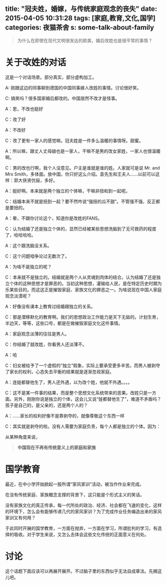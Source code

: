 title: "冠夫姓，婚嫁，与传统家庭观念的丧失"
date: 2015-04-05 10:31:28
tags: [家庭,教育,文化,国学]
categories: 夜猫茶舍
s: some-talk-about-family
---


>为什么在即使在现代文明很发达的欧美，婚后改姓也是很平常的事情？

# 关于改姓的对话

这是一个对话场景。部分真实，部分虚构加工。

<!--more-->

A: 刚跟这边的同事聊到德国的中国同事嫁人改姓的事情。讨论很好笑。

C: 搞笑吗？很多国家婚后都改的。中国居然不改才是怪事。

A：恩，不改也挺好

C：改了好

A：不改好

C：改了更有一家人的感觉嘛。冠夫姓是一件多么温暖的事情呀。甜蜜。

A：所以嘛，跟丈人丈母娘也是一家人，干嘛不是男的改女家姓，一家人也很温暖啊。

C：男的改也行啊，我个人没意见。户主是谁就是谁的姓。人家就可是说 Mr. and Mrs Smith，多体面。放中国，你只好这么介绍。袁先生和王夫人……以前可以这样：郭大侠贤伉俪，多好。

A：挺好啊。本来就是两个独立的个体嘛，干嘛非扭和到一起呢。

C：结婚本来不就是扭到一起？要不然咋说“强扭的瓜不甜”。不管强不强，反正都是要扭的。

A：晕，不跟你讨论这个，知道你是改姓的FANS。

C：认为结婚了还是独立个体的，显然已经被某些思想洗脑到了无可救药的程度了，哈哈哈哈。

A：这个跟洗脑没关系。

C：这个问题咱争论过无数次了。

A：为啥不是独立的呢？

C：本来就不是独立的。结婚就是两个人从灵魂到肉体的结合。认为结婚了还是独立个体的这种思想才是罪恶的。当初这种思想，灌输给人民，是在特定历史时期为乐某些目的。而这这正是摧毁家庭、家族文化的罪恶之一。为啥说现在中国人家庭观念淡漠呢？

A：好像没有课本上教育过结婚跟独立的关系。

C：那是潜移默化的教育啊。我们的思想政治工作能力是天下无敌的。计划生育，半边天，等等，这些口号，都是在做摧毁家庭文化这件事情。

A：家庭观念淡薄的往往是男人。

C：你结婚了就改姓，你看男人还淡薄不。

A：哈

C：妇女被给予了一个虚假的“独立”假象，实际上要承受更多辛苦。而男人被剥夺了家长的权利，心态失去平衡的结果就是逐渐忽视家庭。

A：连娃都替他生了，男人还外遇，以为改个姓，他就不外遇。。。。

C：这不是某一件事的结果，而是整个思想文化系统带来的恶果。改姓只是一方面。另外，刚刚你说是独立的个体，这会儿又说“娃都替他生了”，难道不矛盾吗？孩子是自己的，是父亲的，还是两个人的？

A：……家长的权利好像不是靠剥夺的，就像尊敬这个东西一样

C：其实就是剥夺的啦。没有人需要为家庭负责，每个人都是独立的个体。因为：

从某种角度来说，
> **中国现在不再有传统意义上的家庭和家族**

# 国学教育

最近，在中小学开始掀起一股所谓“家风家训”活动，被当作作业来完成。

在没有传统家庭、家族概念支撑的背景下，这只能是个形式主义的笑话。

没有家族文化的真正传承，每一代所处的政治、经济、社会都在飞速的变化，这样的环境下，怎么会有能够传递几代的家风家训？为了完成作业任务编造出来的家风家训又有何用？

于此同时开展的国学教育，一方面在抛弃，一方面在学习，所谓批判的学习，有选择的吸收。对于学生来说，又怎么去体会这些文化传统的正面意义在何处。

# 讨论

这个话题下面应该可以再展开展开。不过脑子里的东西似乎无法自成章法。先搁这儿吧。


